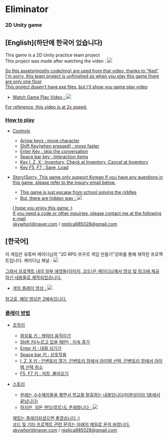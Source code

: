 # Eliminator
### 2D Unity game
 
  
## [English](하단에 한국어 있습니다)  
This game is a 2D Unity practice team project  
This project was made after watching the video : <a href="https://www.youtube.com/watch?v=EdsVx9yN2Cc"><img src="https://img.shields.io/badge/YouTube-FF0000?style=flat-square&logo=youtube&logoColor=white"/>  
  
So this assets(mostly code/img) are used from that video, thanks to "Ked"  
I'm sorry, this team project is unfinished so when you play this game there are only one floor  
This project dosen't have exe files, but I'll show you game play video

* Watch Game Play Video : <a href="https://youtu.be/s1jrc-IGG98"><img src="https://img.shields.io/badge/YouTube-FF0000?style=flat-square&logo=youtube&logoColor=white"/>   
  
For reference, this video is at 2x speed.  
  
  
### How to play
* Controls
  * Arrow keys : move character  
  * Shift Key(when pressed) : move faster  
  * Enter Key : skip the conversation  
  * Space bar key : Interaction items  
  * Key I, Z, X : Inventory, Check at Inventory, Cancel at Inventory  
  * Key F5, F7 : Save, Load

* Story(Sorry, This game only support Korean If you have any questions in this game, please refer to the inquiry email below.  
  * This game is just escape from school solving the riddles  
  * But, there are hidden way : <a href="https://youtu.be/FdIkzHch8lI"><img src="https://img.shields.io/badge/YouTube-FF0000?style=flat-square&logo=youtube&logoColor=white"/>  
    
    
  I hope you enjoy this game :)  
  If you need a code or other inquiries, please contact me at the following e-mail  
  skywhorl@naver.com / replica985028@gmail.com
    
    
    
    
    
## [한국어]  
이 게임은 유튜버 케이디님의 "2D RPG 쯔꾸르 게임 만들기"강좌를 통해 제작된 프로젝트입니다. 
케이디님 채널 : <a href="https://www.youtube.com/watch?v=EdsVx9yN2Cc"><img src="https://img.shields.io/badge/YouTube-FF0000?style=flat-square&logo=youtube&logoColor=white"/>   
  
그래서 프로젝트 내의 일부 에셋들(이미지, 코드)은 케이디님께서 영상 및 링크에 제공하신 내용들로 제작되었습니다.  
* 게임 플레이 영상 : <a href="https://youtu.be/s1jrc-IGG98"><img src="https://img.shields.io/badge/YouTube-FF0000?style=flat-square&logo=youtube&logoColor=white"/>  
  
참고로, 해당 영상은 2배속입니다.  
  
  
### 플레이 방법
* 조작키
  * 화살표 키 : 캐릭터 움직이기  
  * Shift 키(누르고 있을 때만) : 이속 증가  
  * Enter 키 : 대화 넘기기  
  * Space bar 키 : 상호작용  
  * I, Z, X 키 : 인벤토리 열기, 인벤토리 창에서 아이템 선택, 인벤토리 창에서 아이템 선택 취소
  * F5, F7 키 : 저장, 불러오기  

* 스토리
  * 원래는 수수께끼들을 풀면서 학교를 탈출하는 내용입니다(미완성이라 1층에서 끝납니다)
  * 하지만, 히든 엔딩(루트)도 존재합니다 : <a href="https://youtu.be/FdIkzHch8lI"><img src="https://img.shields.io/badge/YouTube-FF0000?style=flat-square&logo=youtube&logoColor=white"/>
   
    
  재밌는 플레이되셨으면 좋겠습니다 :)  
  코드 및 기타 프로젝트 관련 문의는 아래의 메일로 문의 바랍니다.  
  skywhorl@naver.com / replica985028@gmail.com
